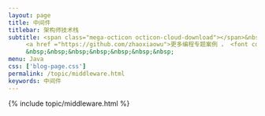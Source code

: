 ```yaml
---
layout: page
title: 中间件
titlebar: 架构师技术栈
subtitle: <span class="mega-octicon octicon-cloud-download"></span>&nbsp;&nbsp;
     <a href ="https://github.com/zhaoxiaowu">更多编程专题案例 ， <font color="#EB9439">点我</font>查看！</a><br/><br/>
     &nbsp;&nbsp;&nbsp;&nbsp;&nbsp;&nbsp;&nbsp;
menu: Java
css: ['blog-page.css']
permalink: /topic/middleware.html
keywords: 中间件
---
```


{% include topic/middleware.html %}